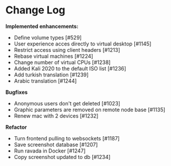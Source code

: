 # Change Log


**Implemented enhancements:**

- Define volume types [\#529]
- User experience acces directly to virtual desktop [\#1145]
- Restrict access using client headers [\#1213]
- Rebase virtual machines [\#1224]
- Change number of virtual CPUs [\#1238]
- Added Kali 2020 to the default ISO list [\#1236]
- Add turkish translation [\#1239]
- Arabic translation [\#1244]

**Bugfixes**

- Anonymous users don't get deleted [\#1023]
- Graphic parameters are removed on remote node base [\#1135]
- Renew mac with 2 devices [\#1232]

**Refactor**

- Turn frontend pulling to websockets [\#1187]
- Save screenshot database [\#1207]
- Run ravada in Docker [\#1247]
- Copy screenshot updated to db [\#1234]

